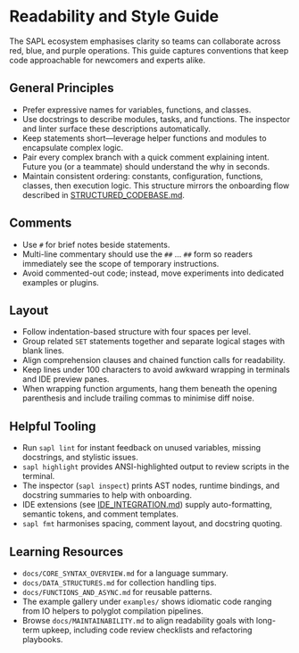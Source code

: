 # Readability and Style Guide

The SAPL ecosystem emphasises clarity so teams can collaborate across red,
blue, and purple operations. This guide captures conventions that keep code
approachable for newcomers and experts alike.

## General Principles

* Prefer expressive names for variables, functions, and classes.
* Use docstrings to describe modules, tasks, and functions. The inspector and
  linter surface these descriptions automatically.
* Keep statements short—leverage helper functions and modules to encapsulate
  complex logic.
* Pair every complex branch with a quick comment explaining intent. Future you
  (or a teammate) should understand the why in seconds.
* Maintain consistent ordering: constants, configuration, functions, classes,
  then execution logic. This structure mirrors the onboarding flow described in
  [STRUCTURED_CODEBASE.md](STRUCTURED_CODEBASE.md).

## Comments

* Use `#` for brief notes beside statements.
* Multi-line commentary should use the `##` … `##` form so readers immediately
  see the scope of temporary instructions.
* Avoid commented-out code; instead, move experiments into dedicated examples or
  plugins.

## Layout

* Follow indentation-based structure with four spaces per level.
* Group related `SET` statements together and separate logical stages with blank
  lines.
* Align comprehension clauses and chained function calls for readability.
* Keep lines under 100 characters to avoid awkward wrapping in terminals and
  IDE preview panes.
* When wrapping function arguments, hang them beneath the opening parenthesis
  and include trailing commas to minimise diff noise.

## Helpful Tooling

* Run `sapl lint` for instant feedback on unused variables, missing docstrings,
  and stylistic issues.
* `sapl highlight` provides ANSI-highlighted output to review scripts in the
  terminal.
* The inspector (`sapl inspect`) prints AST nodes, runtime bindings, and
  docstring summaries to help with onboarding.
* IDE extensions (see [IDE_INTEGRATION.md](IDE_INTEGRATION.md)) supply
  auto-formatting, semantic tokens, and comment templates.
* `sapl fmt` harmonises spacing, comment layout, and docstring quoting.

## Learning Resources

* `docs/CORE_SYNTAX_OVERVIEW.md` for a language summary.
* `docs/DATA_STRUCTURES.md` for collection handling tips.
* `docs/FUNCTIONS_AND_ASYNC.md` for reusable patterns.
* The example gallery under `examples/` shows idiomatic code ranging from IO
  helpers to polyglot compilation pipelines.
* Browse `docs/MAINTAINABILITY.md` to align readability goals with long-term
  upkeep, including code review checklists and refactoring playbooks.
